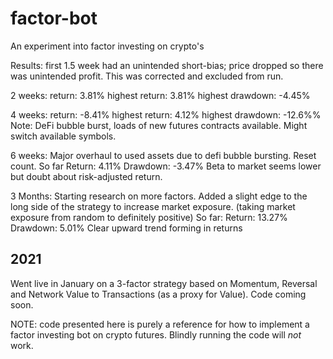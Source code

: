 # factor-bot
An experiment into factor investing on crypto's

Results:
first 1.5 week had an unintended short-bias; price dropped so there was unintended profit. This was corrected and excluded from run.

2 weeks:
return: 3.81%
highest return: 3.81%
highest drawdown: -4.45%

4 weeks: 
return: -8.41%
highest return: 4.12%
highest drawdown: -12.6%%
Note: DeFi bubble burst, loads of new futures contracts available. Might switch available symbols.

6 weeks:
Major overhaul to used assets due to defi bubble bursting. Reset count.
So far
Return: 4.11%
Drawdown: -3.47%
Beta to market seems lower but doubt about risk-adjusted return.

3 Months:
Starting research on more factors. Added a slight edge to the long side of the strategy to increase market exposure. (taking market exposure from random to definitely positive)
So far:
Return: 13.27%
Drawdown: 5.01%
Clear upward trend forming in returns

## 2021

Went live in January on a 3-factor strategy based on Momentum, Reversal and Network Value to Transactions (as a proxy for Value). Code coming soon.

NOTE: code presented here is purely a reference for how to implement a factor investing bot on crypto futures. Blindly running the code will *not* work.
